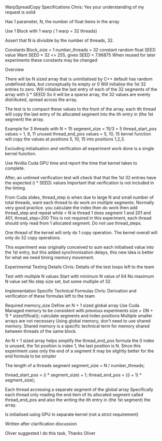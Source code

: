 WarpSpreadCopy Specifications
Chris: Yes your understanding of my request is solid

Has 1 parameter, N, the number of float items in the array

Use 1 Block with 1 warp ( 1 warp = 32 threads)

Assert that N is divisible by the number of threads, 32.

Constants
Block_size = 1
number_threads = 32
constant random float SEED value
Want SEED * 32 <= 255,  gives SEED < 7.96875
When reused for later experiments these constants may be changed

Overview

There will be N sized array that is uninitialised
by C++ default has random undefined data, but conceptually its empty or 0
Will initialise the 1st 32 entries to zero.
Will initialise the last entry of each of the 32 segments of the array with (i * SEED)
So it will be a sparse array, the 32 values are evenly distributed, spread across the array.

The test is to compact these values to the front of the array.
each ith thread will copy the last entry of its allocated segment into the ith entry in (the 1st segment) the array.

Example for 3 threads with N = 15
segment_size = 15/3 = 5
thread_start_pos values = 1, 6, 11 unused
thread_end_pos values = 5, 10, 15
kernel function will copy the values at positions 5, 10, 15 into positions 1,2,3.

Excluding initialisation and verification all experiment work done is a single kernel function.

Use Nvidia Cuda GPU time and report the time that kernel takes to complete.

After, an untimed verification test will check that that the 1st 32 entries have the expected (i * SEED) values
Important that verification is not included in the timing.

From Cuda slides, thread_step is when due to large N and small number of total threads, want each thread to do work on multiple segments.
Normally very good practice.
you calculate the index then do work then add thread_step and repeat while < N
ie thread 1 does segment 1 and 201 and 401, thread_step=200
This is not required in this experiment, each thread should only read from 1 allocated segment.
Do not use thread_steps.

One thread of the kernel will only do 1 copy operation.
The kernel overall will only do 32 copy operations.


This experiment was originally conceived to sum each initialised value into the 1st entry, but this added synchronisation delays,
this new idea is better for what we need timing memory movement.

Experimental Testing Details
Chris: Details of the test loops left to the team

Test with multiple N values
Start with minimum N value of 64
No maximum N value set
No step size set, but some multiple of 32.


Implementation Specific Technical Formulas
Chris: Derivation and verification of these formulas left to the team

Required memory_size
Define an N + 1 sized global array
Use Cuda Managed memory to be consistent with previous experiments
size = ((N + 1) * sizeof(float));
calculate segments and index positions
Multiple smaller arrays are not necessary
Using global memory, don't need to use shared memory.
Shared memory is a specific technical term for memory shared between threads of the same block.

An N + 1 sized array helps simplify the thread_end_pos formula
the 0 index is unused, the 1st position is index 1, the last position is N.
Since this experiment uses only the end of a segment
It may be slightly better for the end formula to be simpler

The length of a threads segment
segment_size = N / number_threads;

thread_start_pos = (i * segment_size) + 1;
thread_end_pos = ((i + 1) * segment_size);

Each thread accessing a separate segment of the global array
Specifically each thread only reading the end item of its allocated segment
called thread_end_pos and also the writing the ith entry in (the 1st segment) the array.

Is initialised using GPU in separate kernel (not a strict requirement)

Written after clarification discussion

Oliver suggested I do this task, Thanks Oliver
